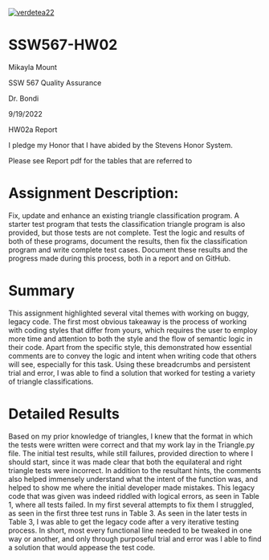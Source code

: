 [![verdetea22](https://circleci.com/gh/verdetea22/SSW567-HW02a.svg?style=svg)](https://app.circleci.com/pipelines/github/verdetea22/SSW567-HW02a?branch=main&filter=all)
# SSW567-HW02

Mikayla Mount

SSW 567 Quality Assurance

Dr. Bondi 

9/19/2022

HW02a Report

I pledge my Honor that I have abided by the Stevens Honor System.

Please see Report pdf for the tables that are referred to

# Assignment Description:
Fix, update and enhance an existing triangle classification program. A starter test program that tests the classification triangle program is also provided, but those tests are not complete. Test the logic and results of both of these programs, document the results, then fix the classification program and write complete test cases. Document these results and the progress made during this process, both in a report and on GitHub. 
# Summary
This assignment highlighted several vital themes with working on buggy, legacy code. The first most obvious takeaway is the process of working with coding styles that differ from yours, which requires the user to employ more time and attention to both the style and the flow of semantic logic in their code. Apart from the specific style, this demonstrated how essential comments are to convey the logic and intent when writing code that others will see, especially for this task. Using these breadcrumbs and persistent trial and error, I was able to find a solution that worked for testing a variety of triangle classifications.
# Detailed Results
Based on my prior knowledge of triangles, I knew that the format in which the tests were written were correct and that my work lay in the Triangle.py file.  The initial test results, while still failures, provided direction to where I should start, since it was made clear that both the equilateral and right triangle tests were incorrect.  In addition to the resultant hints, the comments also helped immensely understand what the intent of the function was, and helped to show me where the initial developer made mistakes. This legacy code that was given was indeed riddled with logical errors, as seen in Table 1, where all tests failed. In my first several attempts to fix them I struggled, as seen in the first three test runs  in Table 3. As seen in the later tests in Table 3, I was able to get the legacy code after a very iterative testing process. In short, most every functional line needed to be tweaked in one way or another, and only through purposeful trial and error was I able to find a solution that would appease the test code. 

